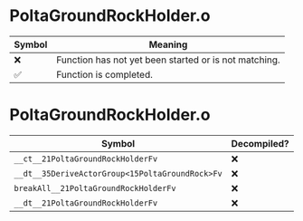 # PoltaGroundRockHolder.o
| Symbol | Meaning 
| ------------- | ------------- 
| :x: | Function has not yet been started or is not matching. 
| :white_check_mark: | Function is completed. 


# PoltaGroundRockHolder.o
| Symbol | Decompiled? |
| ------------- | ------------- |
| `__ct__21PoltaGroundRockHolderFv` | :x: |
| `__dt__35DeriveActorGroup<15PoltaGroundRock>Fv` | :x: |
| `breakAll__21PoltaGroundRockHolderFv` | :x: |
| `__dt__21PoltaGroundRockHolderFv` | :x: |
